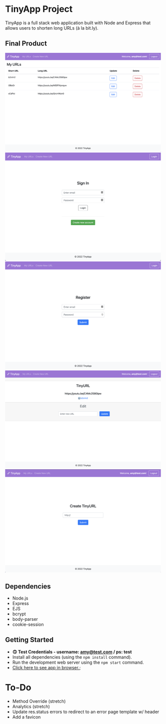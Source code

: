 # TinyApp Project

TinyApp is a full stack web application built with Node and Express that allows users to shorten long URLs (à la bit.ly).

## Final Product

![Screenshot of TinyApp Homepage](docs/tinyapp-index.png?raw=true "Home Page")
![Screenshot of TinyApp Login Page](docs/tinyapp-signIn.png?raw=true "Login Page")
![Screenshot of TinyApp Register Page](docs/tinyApp-register.png?raw=true "Register Page")
![Screenshot of TinyApp Edit Page](docs/tinyapp-edit.png?raw=true "Edit URL Page")
![Screenshot of TinyApp Create Page](docs/tinyapp-create.png?raw=true "Create URL Page")

## Dependencies

- Node.js
- Express
- EJS
- bcrypt
- body-parser
- cookie-session


## Getting Started

- **🙃 Test Credentials - username: amy@test.com / ps: test**
- Install all dependencies (using the `npm install` command).
- Run the development web server using the `npm start` command.
- [Click here to see app in browser.](http://localhost:8080/urls);

# To-Do

* Method Override (stretch)
* Analytics (stretch)
* Update res.status errors to redirect to an error page template w/ header
* Add a favicon